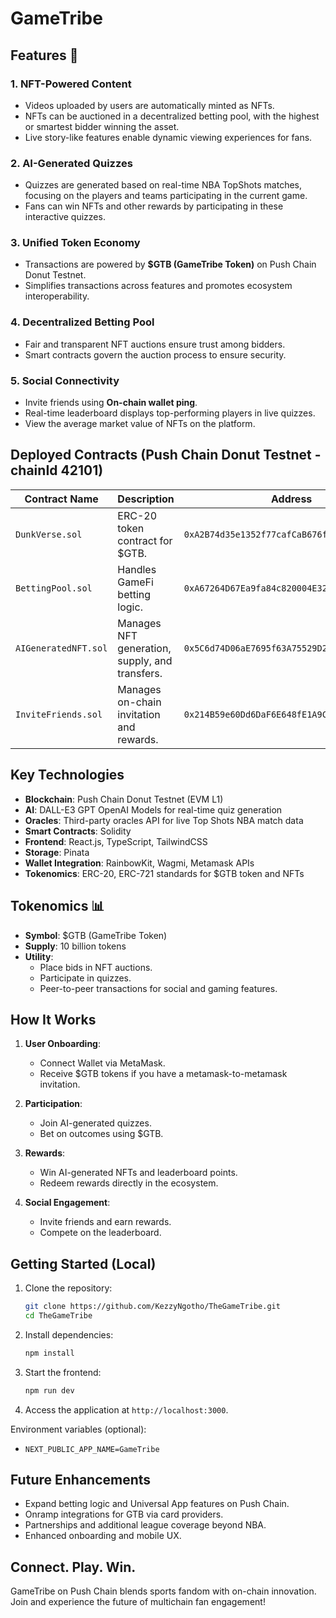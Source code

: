 # GameTribe

## Features 🚀

### 1. **NFT-Powered Content**
- Videos uploaded by users are automatically minted as NFTs.
- NFTs can be auctioned in a decentralized betting pool, with the highest or smartest bidder winning the asset.
- Live story-like features enable dynamic viewing experiences for fans.

### 2. **AI-Generated Quizzes**
- Quizzes are generated based on real-time NBA TopShots matches, focusing on the players and teams participating in the current game.
- Fans can win NFTs and other rewards by participating in these interactive quizzes.

### 3. **Unified Token Economy**
- Transactions are powered by **$GTB (GameTribe Token)** on Push Chain Donut Testnet.
- Simplifies transactions across features and promotes ecosystem interoperability.

### 4. **Decentralized Betting Pool**
- Fair and transparent NFT auctions ensure trust among bidders.
- Smart contracts govern the auction process to ensure security.

### 5. **Social Connectivity**
- Invite friends using **On-chain wallet ping**.
- Real-time leaderboard displays top-performing players in live quizzes.
- View the average market value of NFTs on the platform.

## Deployed Contracts (Push Chain Donut Testnet - chainId 42101)

| Contract Name        | Description                                   | Address | Explorer |
|----------------------|-----------------------------------------------|---------|----------|
| `DunkVerse.sol`      | ERC-20 token contract for $GTB.               | `0xA2B74d35e1352f77cafCaB676f39424fD8e3D690` | https://donut.push.network/address/0xA2B74d35e1352f77cafCaB676f39424fD8e3D690 |
| `BettingPool.sol`    | Handles GameFi betting logic.                 | `0xA67264D67Ea9fa84c820004E32d45B93c9C0CE65` | https://donut.push.network/address/0xA67264D67Ea9fa84c820004E32d45B93c9C0CE65 |
| `AIGeneratedNFT.sol` | Manages NFT generation, supply, and transfers.| `0x5C6d74D06aE7695f63A75529D2E271f08d0a28E6` | https://donut.push.network/address/0x5C6d74D06aE7695f63A75529D2E271f08d0a28E6 |
| `InviteFriends.sol`  | Manages on-chain invitation and rewards.      | `0x214B59e60Dd6DaF6E648fE1A9C32b005f01BC9E4` | https://donut.push.network/address/0x214B59e60Dd6DaF6E648fE1A9C32b005f01BC9E4 |

## Key Technologies

- **Blockchain**: Push Chain Donut Testnet (EVM L1)
- **AI**: DALL-E3 GPT OpenAI Models for real-time quiz generation
- **Oracles**: Third-party oracles API for live Top Shots NBA match data
- **Smart Contracts**: Solidity
- **Frontend**: React.js, TypeScript, TailwindCSS
- **Storage**: Pinata
- **Wallet Integration**: RainbowKit, Wagmi, Metamask APIs
- **Tokenomics**: ERC-20, ERC-721 standards for $GTB token and NFTs

## Tokenomics 📊

- **Symbol**: $GTB (GameTribe Token)
- **Supply**: 10 billion tokens
- **Utility**:
  - Place bids in NFT auctions.
  - Participate in quizzes.
  - Peer-to-peer transactions for social and gaming features.

## How It Works

1. **User Onboarding**:
   - Connect Wallet via MetaMask.
   - Receive $GTB tokens if you have a metamask-to-metamask invitation.

2. **Participation**:
   - Join AI-generated quizzes.
   - Bet on outcomes using $GTB.

3. **Rewards**:
   - Win AI-generated NFTs and leaderboard points.
   - Redeem rewards directly in the ecosystem.

4. **Social Engagement**:
   - Invite friends and earn rewards.
   - Compete on the leaderboard.

## Getting Started (Local)

1. Clone the repository:
   ```bash
   git clone https://github.com/KezzyNgotho/TheGameTribe.git
   cd TheGameTribe
   ```
2. Install dependencies:
   ```bash
   npm install
   ```
3. Start the frontend:
   ```bash
   npm run dev
   ```
4. Access the application at `http://localhost:3000`.

Environment variables (optional):
- `NEXT_PUBLIC_APP_NAME=GameTribe`

## **Future Enhancements**
- Expand betting logic and Universal App features on Push Chain.
- Onramp integrations for GTB via card providers.
- Partnerships and additional league coverage beyond NBA.
- Enhanced onboarding and mobile UX.

## Connect. Play. Win.

GameTribe on Push Chain blends sports fandom with on-chain innovation. Join and experience the future of multichain fan engagement!
